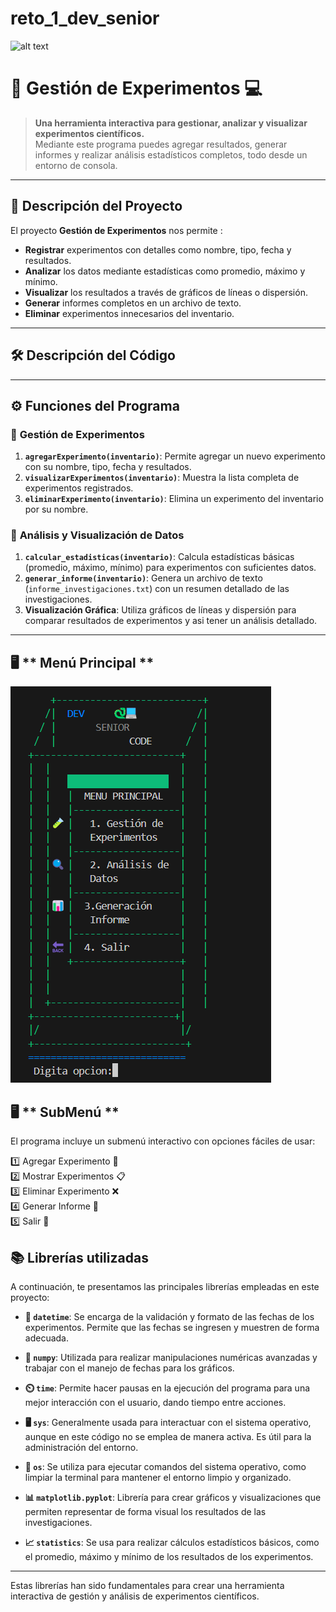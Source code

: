 # reto_1_dev_senior
![alt text](<DALL·E 2024-11-27 11.59.59 - A modern illustration representing Colombia with a focus on technology. The background includes landmarks like Monserrate, a map outline of Colombia, .webp>)
# 🧪 **Gestión de Experimentos 💻**

> **Una herramienta interactiva para gestionar, analizar y visualizar experimentos científicos.**  
Mediante este programa puedes agregar resultados, generar informes y realizar análisis estadísticos completos, todo desde un entorno de consola.

---

## 📝 **Descripción del Proyecto**
El proyecto **Gestión de Experimentos** nos permite : 
- **Registrar** experimentos con detalles como nombre, tipo, fecha y resultados.  
- **Analizar** los datos mediante estadísticas como promedio, máximo y mínimo.  
- **Visualizar** los resultados a través de gráficos de líneas o dispersión.  
- **Generar** informes completos en un archivo de texto.  
- **Eliminar** experimentos innecesarios del inventario.  

---

## 🛠️ **Descripción del Código**

---

## ⚙️ **Funciones del Programa**

### 🔹 **Gestión de Experimentos**
1. **`agregarExperimento(inventario)`**: Permite agregar un nuevo experimento con su nombre, tipo, fecha y resultados.  
2. **`visualizarExperimentos(inventario)`**: Muestra la lista completa de experimentos registrados.  
3. **`eliminarExperimento(inventario)`**: Elimina un experimento del inventario por su nombre.  

### 🔹 **Análisis y Visualización de Datos**
1. **`calcular_estadisticas(inventario)`**: Calcula estadísticas básicas (promedio, máximo, mínimo) para experimentos con suficientes datos.  
2. **`generar_informe(inventario)`**: Genera un archivo de texto (`informe_investigaciones.txt`) con un resumen detallado de las investigaciones.  
3. **Visualización Gráfica**: Utiliza gráficos de líneas y dispersión para comparar resultados de experimentos   y asi tener un análisis detallado.  

---
## 🖥️ **  Menú Principal **
![alt text](<Captura de pantalla 2024-11-27 111534.png>)

## 🖥️ **  SubMenú **

El programa incluye un submenú interactivo con opciones fáciles de usar:


1️⃣ Agregar Experimento 🧪  
2️⃣ Mostrar Experimentos 📋  
3️⃣ Eliminar Experimento ❌  
4️⃣ Generar Informe 📝  
5️⃣ Salir 🚪  
## 📚 Librerías utilizadas

A continuación, te presentamos las principales librerías empleadas en este proyecto:

- **📅 `datetime`**: Se encarga de la validación y formato de las fechas de los experimentos. Permite que las fechas se ingresen y muestren de forma adecuada.
  
- **🔢 `numpy`**: Utilizada para realizar manipulaciones numéricas avanzadas y trabajar con el manejo de fechas para los gráficos.

- **⏲️ `time`**: Permite hacer pausas en la ejecución del programa para una mejor interacción con el usuario, dando tiempo entre acciones.

- **🖥️ `sys`**: Generalmente usada para interactuar con el sistema operativo, aunque en este código no se emplea de manera activa. Es útil para la administración del entorno.

- **🧰 `os`**: Se utiliza para ejecutar comandos del sistema operativo, como limpiar la terminal para mantener el entorno limpio y organizado.

- **📊 `matplotlib.pyplot`**: Librería para crear gráficos y visualizaciones que permiten representar de forma visual los resultados de las investigaciones.

- **📈 `statistics`**: Se usa para realizar cálculos estadísticos básicos, como el promedio, máximo y mínimo de los resultados de los experimentos.

---

Estas librerías han sido fundamentales para crear una herramienta interactiva de gestión y análisis de experimentos científicos.


